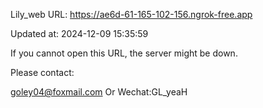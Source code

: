 Lily_web URL: https://ae6d-61-165-102-156.ngrok-free.app

Updated at: 2024-12-09 15:35:59

If you cannot open this URL, the server might be down.

Please contact: 

goley04@foxmail.com Or Wechat:GL_yeaH